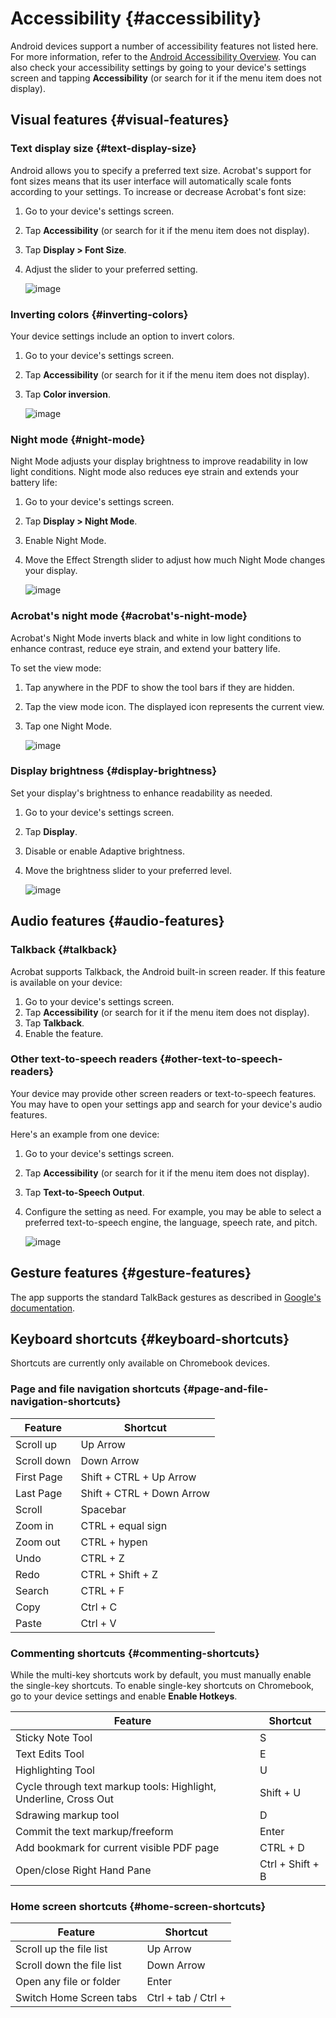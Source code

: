 

# Accessibility {#accessibility}

Android devices support a number of accessibility features not listed here. For more information, refer to the [Android Accessibility Overview](https://support.google.com/accessibility/android/answer/6006564?hl=en). You can also check your accessibility settings by going to your device's settings screen and tapping **Accessibility** (or search for it if the menu item does not display). 

## Visual features {#visual-features}

### Text display size {#text-display-size}

Android allows you to specify a preferred text size. Acrobat's support for font sizes means that its user interface will automatically scale fonts according to your settings. To increase or decrease Acrobat's font size: 

1. Go to your device's settings screen. 
1. Tap **Accessibility** (or search for it if the menu item does not display). 
1. Tap **Display > Font Size**.
1. Adjust the slider to your preferred setting.  

   ![image](./images/textsize.png)

### Inverting colors {#inverting-colors}

Your device settings include an option to invert colors. 

1. Go to your device's settings screen. 
1. Tap **Accessibility** (or search for it if the menu item does not display). 
1. Tap **Color inversion**.

   ![image](./images/invertcolor.png)

### Night mode {#night-mode}

Night Mode adjusts your display brightness to improve readability in low light conditions. Night mode also reduces eye strain and extends your battery life:

1. Go to your device's settings screen. 
1. Tap **Display > Night Mode**. 
1. Enable Night Mode.
1. Move the Effect Strength slider to adjust how much Night Mode changes your display. 

   ![image](./images/nightmode.png)


### Acrobat's night mode {#acrobat's-night-mode}

Acrobat's Night Mode inverts black and white in low light conditions to enhance contrast, reduce eye strain, and extend your battery life.

To set the view mode:

1. Tap anywhere in the PDF to show the tool bars if they are hidden.
1. Tap the view mode icon. The displayed icon represents the current view. 
1. Tap one Night Mode. 

   ![image](./images/viewmodes.png)

### Display brightness {#display-brightness}

Set your display's brightness to enhance readability as needed. 

1. Go to your device's settings screen. 
1. Tap **Display**. 
1. Disable or enable Adaptive brightness. 
1. Move the brightness slider to your preferred level. 

   ![image](./images/brightness.png)

## Audio features {#audio-features}

### Talkback {#talkback}

Acrobat supports Talkback, the Android built-in screen reader. If this feature is available on your device: 

1. Go to your device's settings screen. 
1. Tap **Accessibility** (or search for it if the menu item does not display). 
1. Tap **Talkback**.
1. Enable the feature.

### Other text-to-speech readers {#other-text-to-speech-readers}

Your device may provide other screen readers or text-to-speech features. You may have to open your settings app and search for your device's audio features.  

Here's an example from one device: 

1. Go to your device's settings screen. 
1. Tap **Accessibility** (or search for it if the menu item does not display). 
1. Tap **Text-to-Speech Output**.  
1. Configure the setting as need. For example, you may be able to select a preferred text-to-speech engine, the language, speech rate, and pitch. 

   ![image](./images/talkback.png)

## Gesture features {#gesture-features}

The app supports the standard TalkBack gestures as described in [Google's documentation](https://support.google.com/accessibility/android/answer/6151827?hl=en).

## Keyboard shortcuts {#keyboard-shortcuts}

Shortcuts are currently only available on Chromebook devices. 

### Page and file navigation shortcuts {#page-and-file-navigation-shortcuts}

| Feature | Shortcut |
| --- | --- |
| Scroll up | Up Arrow |
| Scroll down | Down Arrow |
| First Page | Shift + CTRL + Up Arrow |
| Last Page | Shift + CTRL + Down Arrow |
| Scroll | Spacebar |
| Zoom in | CTRL + equal sign |
| Zoom out | CTRL + hypen |
| Undo | CTRL + Z |
| Redo | CTRL + Shift + Z |
| Search | CTRL + F |
| Copy | Ctrl + C |
| Paste | Ctrl + V |

### Commenting shortcuts {#commenting-shortcuts}

While the multi-key shortcuts work by default, you must manually enable the single-key shortcuts. To enable single-key shortcuts on Chromebook, go to your device settings and enable **Enable Hotkeys**. 

| Feature | Shortcut |
| --- | --- |
| Sticky Note Tool | S |
| Text Edits Tool | E |
| Highlighting Tool | U |
| Cycle through text markup tools: Highlight, Underline, Cross Out | Shift + U |
| Sdrawing markup tool | D |
| Commit the text markup/freeform | Enter |
| Add bookmark for current visible PDF page | CTRL + D |
| Open/close Right Hand Pane | Ctrl + Shift + B |

### Home screen shortcuts {#home-screen-shortcuts}

| Feature | Shortcut |
| --- | --- |
| Scroll up the file list | Up Arrow |
| Scroll down the file list | Down Arrow |
| Open any file or folder | Enter |
| Switch Home Screen tabs | Ctrl + tab / Ctrl + <respective tab number> |
